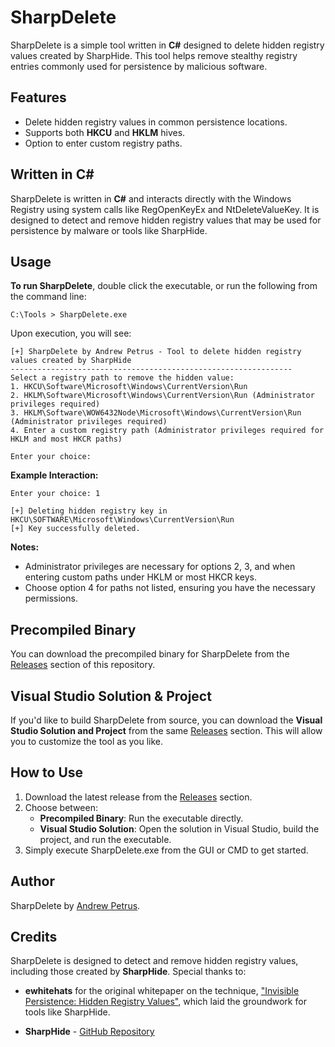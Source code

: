 # SharpDelete

SharpDelete is a simple tool written in **C#** designed to delete hidden registry values created by SharpHide. This tool helps remove stealthy registry entries commonly used for persistence by malicious software.

## Features

- Delete hidden registry values in common persistence locations.
- Supports both **HKCU** and **HKLM** hives.
- Option to enter custom registry paths.

## Written in C#

SharpDelete is written in **C#** and interacts directly with the Windows Registry using system calls like RegOpenKeyEx and NtDeleteValueKey. It is designed to detect and remove hidden registry values that may be used for persistence by malware or tools like SharpHide.

## Usage

**To run SharpDelete**, double click the executable, or run the following from the command line:

```plaintext
C:\Tools > SharpDelete.exe
```

Upon execution, you will see:

```plaintext
[+] SharpDelete by Andrew Petrus - Tool to delete hidden registry values created by SharpHide
---------------------------------------------------------------
Select a registry path to remove the hidden value:
1. HKCU\Software\Microsoft\Windows\CurrentVersion\Run
2. HKLM\Software\Microsoft\Windows\CurrentVersion\Run (Administrator privileges required)
3. HKLM\Software\WOW6432Node\Microsoft\Windows\CurrentVersion\Run (Administrator privileges required)
4. Enter a custom registry path (Administrator privileges required for HKLM and most HKCR paths)

Enter your choice: 
```

**Example Interaction:**

```
Enter your choice: 1

[+] Deleting hidden registry key in HKCU\SOFTWARE\Microsoft\Windows\CurrentVersion\Run
[+] Key successfully deleted.
```

**Notes:**
* Administrator privileges are necessary for options 2, 3, and when entering custom paths under HKLM or most HKCR keys.
* Choose option 4 for paths not listed, ensuring you have the necessary permissions.

## Precompiled Binary
You can download the precompiled binary for SharpDelete from the [Releases](https://github.com/andrew-petrus/SharpDelete/releases) section of this repository.

## Visual Studio Solution & Project
If you'd like to build SharpDelete from source, you can download the **Visual Studio Solution and Project** from the same [Releases](https://github.com/andrew-petrus/SharpDelete/releases) section. This will allow you to customize the tool as you like.

## How to Use
1. Download the latest release from the [Releases](https://github.com/andrew-petrus/SharpDelete/releases) section.
2. Choose between:
    - **Precompiled Binary**: Run the executable directly.
    - **Visual Studio Solution**: Open the solution in Visual Studio, build the project, and run the executable.
3. Simply execute SharpDelete.exe from the GUI or CMD to get started.

## Author
SharpDelete by [Andrew Petrus](https://au.linkedin.com/in/andrew-petrus-b1131918b).

## Credits
SharpDelete is designed to detect and remove hidden registry values, including those created by **SharpHide**. Special thanks to:

- **ewhitehats** for the original whitepaper on the technique, ["Invisible Persistence: Hidden Registry Values"](https://github.com/ewhitehats/InvisiblePersistence/blob/master/InvisibleRegValues_Whitepaper.pdf), which laid the groundwork for tools like SharpHide.

- **SharpHide** - [GitHub Repository](https://github.com/outflanknl/SharpHide)
